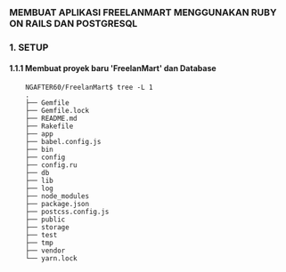 ### MEMBUAT APLIKASI FREELANMART MENGGUNAKAN RUBY ON RAILS DAN POSTGRESQL

### 1. SETUP

#### 1.1.1 Membuat proyek baru 'FreelanMart' dan Database

		NGAFTER60/FreelanMart$ tree -L 1
		.
		├── Gemfile
		├── Gemfile.lock
		├── README.md
		├── Rakefile
		├── app
		├── babel.config.js
		├── bin
		├── config
		├── config.ru
		├── db
		├── lib
		├── log
		├── node_modules
		├── package.json
		├── postcss.config.js
		├── public
		├── storage
		├── test
		├── tmp
		├── vendor
		└── yarn.lock 